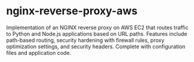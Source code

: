 # nginx-reverse-proxy-aws
Implementation of an NGINX reverse proxy on AWS EC2 that routes traffic to Python and Node.js applications based on URL paths. Features include path-based routing, security hardening with firewall rules, proxy optimization settings, and security headers. Complete with configuration files and application code.
